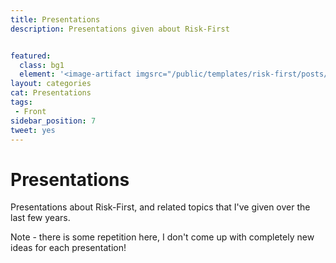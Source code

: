 ```yaml
---
title: Presentations
description: Presentations given about Risk-First


featured: 
  class: bg1
  element: '<image-artifact imgsrc="/public/templates/risk-first/posts/presentation.svg">Presentations</image-artifact>'
layout: categories
cat: Presentations
tags:
 - Front
sidebar_position: 7
tweet: yes
---
```


# Presentations

Presentations about Risk-First, and related topics that I've given over the last few years.  

Note - there is some repetition here, I don't come up with completely new ideas for each presentation!

<TagList filter="presentations" />